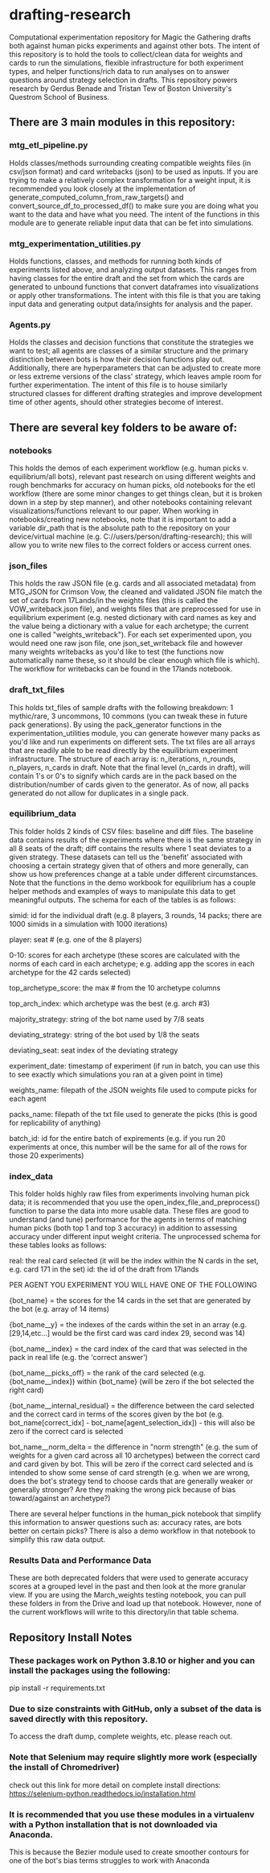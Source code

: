 # drafting-research
Computational experimentation repository for Magic the Gathering drafts both against human picks experiments and against other bots. The intent of this repository is to hold the tools to collect/clean data for weights and cards to run the simulations, flexible infrastructure for both experiment types, and helper functions/rich data to run analyses on to answer questions around strategy selection in drafts. This repository powers research by Gerdus Benade and Tristan Tew of Boston University's Questrom School of Business. 

## There are 3 main modules in this repository:

### mtg_etl_pipeline.py
Holds classes/methods surrounding creating compatible weights files (in csv/json format) and card writebacks (json) to be used as inputs. If you are trying to make a relatively complex transformation for a weight input, it is recommended you look closely at the implementation of generate_computed_column_from_raw_targets() and convert_source_df_to_processed_df() to make sure you are doing what you want to the data and have what you need. The intent of the functions in this module are to generate reliable input data that can be fet into simulations. 

### mtg_experimentation_utilities.py
Holds functions, classes, and methods for running both kinds of experiments listed above, and analyzing output datasets. This ranges from having classes for the entire draft and the set from which the cards are generated to unbound functions that convert dataframes into visualizations or apply other transformations. The intent with this file is that you are taking input data and generating output data/insights for analysis and the paper. 

### Agents.py
Holds the classes and decision functions that constitute the strategies we want to test; all agents are classes of a similar structure and the primary distinction between bots is how their decision functions play out. Additionally, there are hyperparameters that can be adjusted to create more or less extreme versions of the class' strategy, which leaves ample room for further experimentation. The intent of this file is to house similarly structured classes for different drafting strategies and improve development time of other agents, should other strategies become of interest. 

## There are several key folders to be aware of:

### notebooks
This holds the demos of each experiment workflow (e.g. human picks v. equilibrium/all bots), relevant past research on using different weights and rough benchmarks for accuracy on human picks, old notebooks for the etl workflow (there are some minor changes to get things clean, but it is broken down in a step by step manner), and other notebooks containing relevant visualizations/functions relevant to our paper. When working in notebooks/creating new notebooks, note that it is important to add a variable dir_path that is the absolute path to the repository on your device/virtual machine (e.g. C://users/person/drafting-research); this will allow you to write new files to the correct folders or access current ones. 

### json_files
This holds the raw JSON file (e.g. cards and all associated metadata) from MTG_JSON for Crimson Vow, the cleaned and validated JSON file match the set of cards from 17Lands/in the weights files (this is called the VOW_writeback.json file), and weights files that are preprocessed for use in equilibrium experiment (e.g. nested dictionary with card names as key and the value being a dictionary with a value for each archetype; the current one is called "weights_writeback"). For each set experimented upon, you would need one raw json file, one json_set_writeback file and however many weights writebacks as you'd like to test (the functions now automatically name these, so it should be clear enough which file is which). The workflow for writebacks can be found in the 17lands notebook.

### draft_txt_files
This holds txt_files of sample drafts with the following breakdown: 1 mythic/rare, 3 uncommons, 10 commons (you can tweak these in future pack generations). By using the pack_generator functions in the experimentation_utilities module, you can generate however many packs as you'd like and run experiments on different sets. The txt files are all arrays that are readily able to be read directly by the equilibrium experiment infrastructure. The structure of each array is: n_iterations, n_rounds, n_players, n_cards in draft. Note that the final level (n_cards in draft), will contain 1's or 0's to signify which cards are in the pack based on the distribution/number of cards given to the generator. As of now, all packs generated do not allow for duplicates in a single pack. 

### equilibrium_data
This folder holds 2 kinds of CSV files: baseline and diff files. The baseline data contains results of the experiments where there is the same strategy in all 8 seats of the draft; diff contains the results where 1 seat deviates to a given strategy. These datasets can tell us the 'benefit' associated with choosing a certain strategy given that of others and more generally, can show us how preferences change at a table under different circumstances. Note that the functions in the demo workbook for equilibrium has a couple helper methods and examples of ways to manipulate this data to get meaningful outputs. The schema for each of the tables is as follows:

simid: id for the individual draft (e.g. 8 players, 3 rounds, 14 packs; there are 1000 simids in a simulation with 1000 iterations)

player: seat # (e.g. one of the 8 players)

0-10: scores for each archetype (these scores are calculated with the norms of each card in each archetype; e.g. adding app the scores in each archetype for the 42 cards selected)

top_archetype_score: the max # from the 10 archetype columns

top_arch_index: which archetype was the best (e.g. arch #3)

majority_strategy: string of the bot name used by 7/8 seats 

deviating_strategy: string of the bot used by 1/8 the seats

deviating_seat: seat index of the deviating strategy

experiment_date: timestamp of experiment (if run in batch, you can use this to see exactly which simulations you ran at a given point in time)

weights_name: filepath of the JSON weights file used to compute picks for each agent

packs_name: filepath of the txt file used to generate the picks (this is good for replicability of anything)

batch_id: id for the entire batch of expirements (e.g. if you run 20 experiments at once, this number will be the same for all of the rows for those 20 experiments)

### index_data
This folder holds highly raw files from experiments involving human pick data; it is recommended that you use the open_index_file_and_preprocess() function to parse the data into more usable data. These files are good to understand (and tune) performance for the agents in terms of matching human picks (both top 1 and top 3 accuracy) in addition to assessing accuracy under different input weight criteria. The unprocessed schema for these tables looks as follows:

real: the real card selected (it will be the index within the N cards in the set, e.g. card 171 in the set)
id: the id of the draft from 17lands

PER AGENT YOU EXPERIMENT YOU WILL HAVE ONE OF THE FOLLOWING

{bot_name} = the scores for the 14 cards in the set that are generated by the bot (e.g. array of 14 items)

{bot_name__y} = the indexes of the cards within the set in an array (e.g. [29,14,etc...] would be the first card was card index 29, second was 14)

{bot_name__index} = the card index of the card that was selected in the pack in real life (e.g. the 'correct answer')

{bot_name__picks_off} = the rank of the card selected (e.g. {bot_name__index}) within {bot_name} (will be zero if the bot selected the right card)

{bot_name__internal_residual} = the difference between the card selected and the correct card in terms of the scores given by the bot (e.g. bot_name[correct_idx] - bot_name[agent_selection_idx]) - this will also be zero if the correct card is selected

bot_name__norm_delta = the difference in "norm strength" (e.g. the sum of weights for a given card across all 10 archetypes) between the correct card and card given by bot. This will be zero if the correct card selected and is intended to show some sense of card strength (e.g. when we are wrong, does the bot's strategy tend to choose cards that are generally weaker or generally stronger? Are they making the wrong pick because of bias toward/against an archetype?)

There are several helper functions in the human_pick notebook that simplify this information to answer questions such as: accuracy rates, are bots better on certain picks? There is also a demo workflow in that notebook to simplify this raw data output. 

### Results Data and Performance Data
These are both deprecated folders that were used to generate accuracy scores at a grouped level in the past and then look at the more granular view. If you are using the March_weights testing notebook, you can pull these folders in from the Drive and load up that notebook. However, none of the current workflows will write to this directory/in that table schema. 



## Repository Install Notes

### These packages work on Python 3.8.10 or higher and you can install the packages using the following:

pip install -r requirements.txt

### Due to size constraints with GitHub, only a subset of the data is saved directly with this repository. 
To access the draft dump, complete weights, etc. please reach out.

### Note that Selenium may require slightly more work (especially the install of Chromedriver)
check out this link for more detail on complete install directions: https://selenium-python.readthedocs.io/installation.html

### It is recommended that you use these modules in a virtualenv with a Python installation that is not downloaded via Anaconda. 
This is because the Bezier module used to create smoother contours for one of the bot's bias terms struggles to work with Anaconda 
